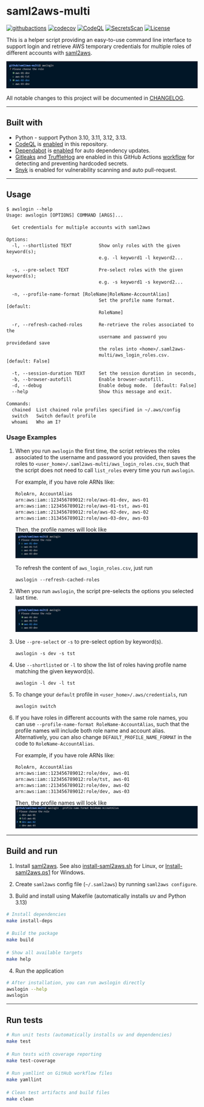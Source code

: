 # saml2aws-multi

[![githubactions](https://github.com/kyhau/saml2aws-multi/actions/workflows/build-and-test.yml/badge.svg)](https://github.com/kyhau/saml2aws-multi/actions/workflows/build-and-test.yml)
[![codecov](https://codecov.io/gh/kyhau/saml2aws-multi/branch/main/graph/badge.svg)](https://app.codecov.io/gh/kyhau/saml2aws-multi/tree/main)
[![CodeQL](https://github.com/kyhau/saml2aws-multi/actions/workflows/codeql-analysis.yml/badge.svg)](https://github.com/kyhau/saml2aws-multi/actions/workflows/codeql-analysis.yml)
[![SecretsScan](https://github.com/kyhau/saml2aws-multi/actions/workflows/secrets-scan.yml/badge.svg)](https://github.com/kyhau/saml2aws-multi/actions/workflows/secrets-scan.yml)
[![License](https://img.shields.io/badge/license-MIT-blue.svg)](http://en.wikipedia.org/wiki/MIT_License)

This is a helper script providing an easy-to-use command line interface to support login and retrieve AWS temporary credentials for multiple roles of different accounts with [saml2aws](https://github.com/Versent/saml2aws).

![Example-RoleName](docs/Example-RoleName.png)

All notable changes to this project will be documented in [CHANGELOG](./CHANGELOG.md).

---
## Built with
- Python - support Python 3.10, 3.11, 3.12, 3.13.
- [CodeQL](https://codeql.github.com) is [enabled](.github/workflows/codeql-analysis.yml) in this repository.
- [Dependabot](https://docs.github.com/en/code-security/dependabot/dependabot-version-updates) is [enabled](.github/dependabot.yml) for auto dependency updates.
- [Gitleaks](https://github.com/gitleaks/gitleaks) and [TruffleHog](https://github.com/trufflesecurity/trufflehog) are enabled in this GitHub Actions [workflow](.github/workflows/secrets-scan.yml) for detecting and preventing hardcoded secrets.
- [Snyk](https://github.com/snyk/actions) is enabled for vulnerability scanning and auto pull-request.

---
## Usage

```
$ awslogin --help
Usage: awslogin [OPTIONS] COMMAND [ARGS]...

  Get credentials for multiple accounts with saml2aws

Options:
  -l, --shortlisted TEXT          Show only roles with the given keyword(s);
                                  e.g. -l keyword1 -l keyword2...

  -s, --pre-select TEXT           Pre-select roles with the given keyword(s);
                                  e.g. -s keyword1 -s keyword2...

  -n, --profile-name-format [RoleName|RoleName-AccountAlias]
                                  Set the profile name format.  [default:
                                  RoleName]

  -r, --refresh-cached-roles      Re-retrieve the roles associated to the
                                  username and password you providedand save
                                  the roles into <home>/.saml2aws-
                                  multi/aws_login_roles.csv.  [default: False]

  -t, --session-duration TEXT     Set the session duration in seconds,
  -b, --browser-autofill          Enable browser-autofill.
  -d, --debug                     Enable debug mode.  [default: False]
  --help                          Show this message and exit.

Commands:
  chained  List chained role profiles specified in ~/.aws/config
  switch   Switch default profile
  whoami   Who am I?
```

### Usage Examples

1. When you run `awslogin` the first time, the script retrieves the roles associated to the username and password you provided, then saves the roles to `<user_home>/.saml2aws-multi/aws_login_roles.csv`, such that the script does not need to call `list_roles` every time you run `awslogin`.

    For example, if you have role ARNs like:
    ```
    RoleArn, AccountAlias
    arn:aws:iam::123456789012:role/aws-01-dev, aws-01
    arn:aws:iam::123456789012:role/aws-01-tst, aws-01
    arn:aws:iam::213456789012:role/aws-02-dev, aws-02
    arn:aws:iam::313456789012:role/aws-03-dev, aws-03
    ```
    Then, the profile names will look like
    ![Example-RoleName-init](docs/Example-RoleName-init.png)

    To refresh the content of `aws_login_roles.csv`, just run

    ```
    awslogin --refresh-cached-roles
    ```

2. When you run `awslogin`, the script pre-selects the options you selected last time.

    ![Example-RoleName](docs/Example-RoleName.png)

3. Use `--pre-select` or `-s` to pre-select option by keyword(s).

    ```
    awslogin -s dev -s tst
    ```

4. Use `--shortlisted` or `-l` to show the list of roles having profile name matching the given keyword(s).

    ```
    awslogin -l dev -l tst
    ```

5. To change your `default` profile in `<user_home>/.aws/credentials`, run

    ```
    awslogin switch
    ```

6. If you have roles in different accounts with the same role names, you can use `--profile-name-format RoleName-AccountAlias`, such that the profile names will include both role name and account alias.  Alternatively, you can also change `DEFAULT_PROFILE_NAME_FORMAT` in the code to `RoleName-AccountAlias`.

    For example, if you have role ARNs like:
    ```
    RoleArn, AccountAlias
    arn:aws:iam::123456789012:role/dev, aws-01
    arn:aws:iam::123456789012:role/tst, aws-01
    arn:aws:iam::213456789012:role/dev, aws-02
    arn:aws:iam::313456789012:role/dev, aws-03
    ```
    Then, the profile names will look like
    ![Example-RoleName-AccountAlias](docs/Example-RoleName-AccountAlias.png)

---
## Build and run

1. Install [saml2aws](https://github.com/Versent/saml2aws). See also
   [install-saml2aws.sh](install-saml2aws.sh) for Linux, or
   [Install-saml2aws.ps1](Install-saml2aws.ps1) for Windows.

2. Create `saml2aws` config file (`~/.saml2aws`) by running `saml2aws configure`.

3. Build and install using Makefile (automatically installs uv and Python 3.13)

```bash
# Install dependencies
make install-deps

# Build the package
make build

# Show all available targets
make help
```

4. Run the application

```bash
# After installation, you can run awslogin directly
awslogin --help
awslogin
```

---
## Run tests

```bash
# Run unit tests (automatically installs uv and dependencies)
make test

# Run tests with coverage reporting
make test-coverage

# Run yamllint on GitHub workflow files
make yamllint

# Clean test artifacts and build files
make clean
```
